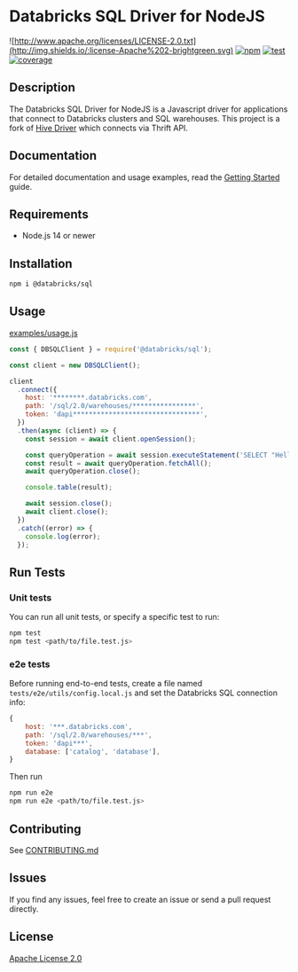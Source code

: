 # Databricks SQL Driver for NodeJS

![http://www.apache.org/licenses/LICENSE-2.0.txt](http://img.shields.io/:license-Apache%202-brightgreen.svg)
[![npm](https://img.shields.io/npm/v/@databricks/sql?color=blue&style=flat)](https://www.npmjs.com/package/@databricks/sql)
[![test](https://github.com/databricks/databricks-sql-nodejs/workflows/test/badge.svg?branch=main)](https://github.com/databricks/databricks-sql-nodejs/actions?query=workflow%3Atest+branch%3Amain)
[![coverage](https://codecov.io/gh/databricks/databricks-sql-nodejs/branch/main/graph/badge.svg)](https://codecov.io/gh/databricks/databricks-sql-nodejs)

## Description

The Databricks SQL Driver for NodeJS is a Javascript driver for applications that connect to Databricks clusters and SQL warehouses. This project is a fork of [Hive Driver](https://github.com/lenchv/hive-driver) which connects via Thrift API.

## Documentation

For detailed documentation and usage examples, read the [Getting Started](docs/readme.md) guide.

## Requirements

- Node.js 14 or newer

## Installation

```bash
npm i @databricks/sql
```

## Usage

[examples/usage.js](examples/usage.js)

```javascript
const { DBSQLClient } = require('@databricks/sql');

const client = new DBSQLClient();

client
  .connect({
    host: '********.databricks.com',
    path: '/sql/2.0/warehouses/****************',
    token: 'dapi********************************',
  })
  .then(async (client) => {
    const session = await client.openSession();

    const queryOperation = await session.executeStatement('SELECT "Hello, World!"', { runAsync: true });
    const result = await queryOperation.fetchAll();
    await queryOperation.close();

    console.table(result);

    await session.close();
    await client.close();
  })
  .catch((error) => {
    console.log(error);
  });
```

## Run Tests

### Unit tests

You can run all unit tests, or specify a specific test to run:

```bash
npm test
npm test <path/to/file.test.js>
```

### e2e tests

Before running end-to-end tests, create a file named `tests/e2e/utils/config.local.js` and set the Databricks SQL connection info:

```javascript
{
    host: '***.databricks.com',
    path: '/sql/2.0/warehouses/***',
    token: 'dapi***',
    database: ['catalog', 'database'],
}
```

Then run

```bash
npm run e2e
npm run e2e <path/to/file.test.js>
```

## Contributing

See [CONTRIBUTING.md](CONTRIBUTING.md)

## Issues

If you find any issues, feel free to create an issue or send a pull request directly.

## License

[Apache License 2.0](LICENSE)
